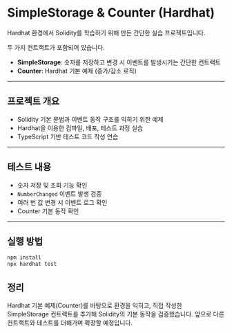 # SimpleStorage & Counter (Hardhat)

Hardhat 환경에서 Solidity를 학습하기 위해 만든 간단한 실습 프로젝트입니다.  

두 가지 컨트랙트가 포함되어 있습니다.
- **SimpleStorage**: 숫자를 저장하고 변경 시 이벤트를 발생시키는 간단한 컨트랙트  
- **Counter**: Hardhat 기본 예제 (증가/감소 로직)

---

## 프로젝트 개요
- Solidity 기본 문법과 이벤트 동작 구조를 익히기 위한 예제  
- Hardhat을 이용한 컴파일, 배포, 테스트 과정 실습  
- TypeScript 기반 테스트 코드 작성 연습  

---

## 테스트 내용
- 숫자 저장 및 조회 기능 확인  
- `NumberChanged` 이벤트 발생 검증  
- 여러 번 값 변경 시 이벤트 로그 확인  
- Counter 기본 동작 확인  

---

## 실행 방법

```bash
npm install
npx hardhat test
```

## 정리
Hardhat 기본 예제(Counter)를 바탕으로 환경을 익히고,
직접 작성한 SimpleStorage 컨트랙트를 추가해 Solidity의 기본 동작을 검증했습니다.
앞으로 다른 컨트랙트와 테스트를 더해가며 확장할 예정입니다.

